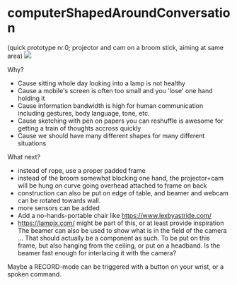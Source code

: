 # computerShapedAroundConversation

(quick prototype nr.0; projector and cam on a broom stick, aiming at same area)
![](https://pbs.twimg.com/profile_images/633236200845930496/Re5TPRcQ.jpg)

Why?
* Cause sitting whole day looking into a lamp is not healthy
* Cause a mobile's screen is often too small and you 'lose' one hand holding it
* Cause information bandwidth is high for human communication including gestures, body language, tone, etc.
* Cause sketching with pen on papers you can reshuffle is awesome for getting a train of thoughts accross quickly
* Cause we should have many different shapes for many different situations

What next?
* instead of rope, use a proper padded frame
* instead of the broom somewhat blocking one hand, the projector+cam will be hung on curve going overhead attached to frame on back
* construction can also be put on edge of table, and beamer and webcam can be rotated towards wall.
* more sensors can be added
* Add a no-hands-portable chair like https://www.lexbyastride.com/
* https://lampix.com/ might be part of this, or at least provide inspiration
The beamer can also be used to show what is in the field of the camera ...
That should actually be a component as such. To be put on this frame, but also hanging from the ceiling, or put on a headband.
Is the beamer fast enough for interlacing it with the camera?

Maybe a RECORD-mode can be triggered with a button on your wrist, or a spoken command.

